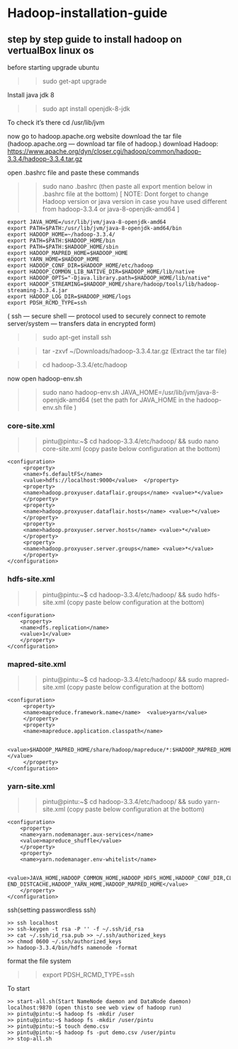 # Hadoop-installation-guide
## step by step guide to install hadoop on vertualBox linux os

before starting upgrade ubuntu
>> sudo get-apt upgrade

Install java jdk 8

>> sudo apt install openjdk-8-jdk

To check it’s there cd /usr/lib/jvm

now go to hadoop.apache.org website download the tar file
(hadoop.apache.org — download tar file of hadoop.)
download Hadoop: https://www.apache.org/dyn/closer.cgi/hadoop/common/hadoop-3.3.4/hadoop-3.3.4.tar.gz

open .bashrc file and paste these commands
>> sudo nano .bashrc
(then paste all export mention below in .bashrc file at the bottom)
[ NOTE: Dont forget to change Hadoop version or java version in case you have used different from hadoop-3.3.4 or java-8-openjdk-amd64 ]
```
export JAVA_HOME=/usr/lib/jvm/java-8-openjdk-amd64 
export PATH=$PATH:/usr/lib/jvm/java-8-openjdk-amd64/bin 
export HADOOP_HOME=~/hadoop-3.3.4/ 
export PATH=$PATH:$HADOOP_HOME/bin 
export PATH=$PATH:$HADOOP_HOME/sbin 
export HADOOP_MAPRED_HOME=$HADOOP_HOME 
export YARN_HOME=$HADOOP_HOME 
export HADOOP_CONF_DIR=$HADOOP_HOME/etc/hadoop 
export HADOOP_COMMON_LIB_NATIVE_DIR=$HADOOP_HOME/lib/native 
export HADOOP_OPTS="-Djava.library.path=$HADOOP_HOME/lib/native" 
export HADOOP_STREAMING=$HADOOP_HOME/share/hadoop/tools/lib/hadoop-streaming-3.3.4.jar
export HADOOP_LOG_DIR=$HADOOP_HOME/logs 
export PDSH_RCMD_TYPE=ssh
```
( ssh — secure shell — protocol used to securely connect to remote server/system — transfers data in encrypted form)

>> sudo apt-get install ssh



>> tar -zxvf ~/Downloads/hadoop-3.3.4.tar.gz 
(Extract the tar file)


>> cd hadoop-3.3.4/etc/hadoop

now open hadoop-env.sh
>> sudo nano hadoop-env.sh
>> JAVA_HOME=/usr/lib/jvm/java-8-openjdk-amd64 
(set the path for JAVA_HOME in the hadoop-env.sh file )

### core-site.xml
>> pintu@pintu:~$ cd hadoop-3.3.4/etc/hadoop/ && sudo nano core-site.xml
>> (copy paste below configuration at the bottom)
```
<configuration> 
     <property> 
     <name>fs.defaultFS</name> 
     <value>hdfs://localhost:9000</value>  </property> 
     <property> 
     <name>hadoop.proxyuser.dataflair.groups</name> <value>*</value> 
     </property> 
     <property> 
     <name>hadoop.proxyuser.dataflair.hosts</name> <value>*</value> 
     </property> 
     <property> 
     <name>hadoop.proxyuser.server.hosts</name> <value>*</value> 
     </property> 
     <property> 
     <name>hadoop.proxyuser.server.groups</name> <value>*</value> 
     </property> 
</configuration>
```
### hdfs-site.xml
>> pintu@pintu:~$ cd hadoop-3.3.4/etc/hadoop/ && sudo hdfs-site.xml
>> (copy paste below configuration at the bottom)
```
<configuration> 
    <property> 
    <name>dfs.replication</name> 
    <value>1</value> 
    </property> 
</configuration>
```
### mapred-site.xml
>> pintu@pintu:~$ cd hadoop-3.3.4/etc/hadoop/ && sudo mapred-site.xml
>> (copy paste below configuration at the bottom)
```
<configuration> 
     <property> 
     <name>mapreduce.framework.name</name>  <value>yarn</value> 
     </property> 
     <property>
     <name>mapreduce.application.classpath</name> 

    <value>$HADOOP_MAPRED_HOME/share/hadoop/mapreduce/*:$HADOOP_MAPRED_HOME/share/hadoop/mapreduce/lib/*</value> 
     </property> 
</configuration>
```
### yarn-site.xml
>> pintu@pintu:~$ cd hadoop-3.3.4/etc/hadoop/ && sudo yarn-site.xml
>> (copy paste below configuration at the bottom)
```
<configuration> 
    <property> 
    <name>yarn.nodemanager.aux-services</name> 
    <value>mapreduce_shuffle</value> 
    </property> 
    <property> 
    <name>yarn.nodemanager.env-whitelist</name> 

   <value>JAVA_HOME,HADOOP_COMMON_HOME,HADOOP_HDFS_HOME,HADOOP_CONF_DIR,CLASSPATH_PREP END_DISTCACHE,HADOOP_YARN_HOME,HADOOP_MAPRED_HOME</value> 
    </property> 
</configuration>
```
ssh(setting passwordless ssh)
```
>> ssh localhost 
>> ssh-keygen -t rsa -P '' -f ~/.ssh/id_rsa 
>> cat ~/.ssh/id_rsa.pub >> ~/.ssh/authorized_keys 
>> chmod 0600 ~/.ssh/authorized_keys 
>> hadoop-3.3.4/bin/hdfs namenode -format
```
format the file system

>> export PDSH_RCMD_TYPE=ssh

To start
```
>> start-all.sh(Start NameNode daemon and DataNode daemon) 
localhost:9870 (open thisto see web view of hadoop run)
>> pintu@pintu:~$ hadoop fs -mkdir /user
>> pintu@pintu:~$ hadoop fs -mkdir /user/pintu
>> pintu@pintu:~$ touch demo.csv
>> pintu@pintu:~$ hadoop fs -put demo.csv /user/pintu
>> stop-all.sh
```
